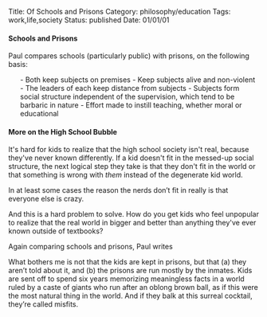Title: Of Schools and Prisons
Category: philosophy/education
Tags: work,life,society
Status: published
Date: 01/01/01

#### Schools and Prisons

Paul compares schools (particularly public) with prisons, on the following basis:

<ol>
	- Both keep subjects on premises
	- Keep subjects alive and non-violent
	- The leaders of each keep distance from subjects
	- Subjects form social structure independent of the supervision, which tend to be barbaric in nature
	- Effort made to instill teaching, whether moral or educational
</ol>

#### More on the High School Bubble

It's hard for kids to realize that the high school society isn't real, because they've never known differently. If a kid doesn't fit in the messed-up social structure, the next logical step they take is that they don't fit in the world or that something is wrong with _them_ instead of the degenerate kid world.

<div class="quote">
        In at least some cases the reason the nerds don’t fit in really is that everyone else is crazy.
</div>

And this is a hard problem to solve. How do you get kids who feel unpopular to realize that the real world in bigger and better than anything they've ever known outside of textbooks?

Again comparing schools and prisons, Paul writes

<div class="quote">
        What bothers me is not that the kids are kept in prisons, but that (a) they aren’t told about it, and (b) the prisons are run mostly by the inmates. Kids are sent off to spend six years memorizing meaningless facts in a world ruled by a caste of giants who run after an oblong brown ball, as if this were the most natural thing in the world. And if they balk at this surreal cocktail, they’re called misfits.
</div>


